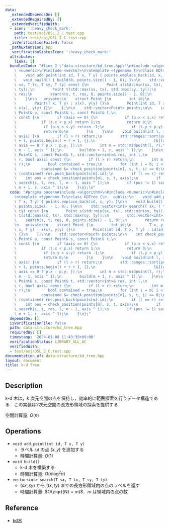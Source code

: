 ```yaml
---
data:
  _extendedDependsOn: []
  _extendedRequiredBy: []
  _extendedVerifiedWith:
  - icon: ':heavy_check_mark:'
    path: test/aoj/DSL_2_C.test.cpp
    title: test/aoj/DSL_2_C.test.cpp
  _isVerificationFailed: false
  _pathExtension: hpp
  _verificationStatusIcon: ':heavy_check_mark:'
  attributes:
    links: []
  bundledCode: "#line 2 \"data-structure/kd_tree.hpp\"\n#include <algorithm>\n#include\
    \ <numeric>\n#include <vector>\n\ntemplate <typename T>\nclass KDTree {\n   public:\n\
    \    void add_point(int id, T x, T y) { points.emplace_back(id, x, y); }\n\n \
    \   void build() { build(0, points.size() - 1, 0); }\n\n    std::vector<int> search(T\
    \ sx, T tx, T sy, T ty) const {\n        Point s(std::min(sx, tx), std::min(sy,\
    \ ty));\n        Point t(std::max(sx, tx), std::max(sy, ty));\n        std::vector<int>\
    \ res;\n        search(s, t, res, 0, points.size() - 1, 0);\n        return res;\n\
    \    }\n\n   private:\n    struct Point {\n        int id;\n        T x, y;\n\
    \        Point(T x, T y) : x(x), y(y) {}\n        Point(int id, T x, T y) : id(id),\
    \ x(x), y(y) {}\n    };\n\n    std::vector<Point> points;\n\n    int check_position(const\
    \ Point& p, const Point& s, const Point& t,\n                       bool axis)\
    \ const {\n        if (axis == 0) {\n            if (p.x < s.x) return -1;\n \
    \           if (t.x < p.x) return 1;\n            return 0;\n        } else {\n\
    \            if (p.y < s.y) return -1;\n            if (t.y < p.y) return 1;\n\
    \            return 0;\n        }\n    }\n\n    void build(int l, int r, bool\
    \ axis) {\n        if (l > r) return;\n        std::ranges::sort(points.begin()\
    \ + l, points.begin() + r + 1, {},\n                          [&](auto& p) { return\
    \ axis == 0 ? p.x : p.y; });\n        int m = std::midpoint(l, r);\n        build(l,\
    \ m - 1, axis ^ 1);\n        build(m + 1, r, axis ^ 1);\n    }\n\n    void search(const\
    \ Point& s, const Point& t, std::vector<int>& res, int l,\n                int\
    \ r, bool axis) const {\n        if (l > r) return;\n        int m = std::midpoint(l,\
    \ r);\n        bool contained = true;\n        for (int i = 0; i < 2; i++)\n \
    \           contained &= check_position(points[m], s, t, i) == 0;\n        if\
    \ (contained) res.push_back(points[m].id);\n        if (l == r) return;\n    \
    \    int pos = check_position(points[m], s, t, axis);\n        if (pos != -1)\
    \ search(s, t, res, l, m - 1, axis ^ 1);\n        if (pos != 1) search(s, t, res,\
    \ m + 1, r, axis ^ 1);\n    }\n};\n"
  code: "#pragma once\n#include <algorithm>\n#include <numeric>\n#include <vector>\n\
    \ntemplate <typename T>\nclass KDTree {\n   public:\n    void add_point(int id,\
    \ T x, T y) { points.emplace_back(id, x, y); }\n\n    void build() { build(0,\
    \ points.size() - 1, 0); }\n\n    std::vector<int> search(T sx, T tx, T sy, T\
    \ ty) const {\n        Point s(std::min(sx, tx), std::min(sy, ty));\n        Point\
    \ t(std::max(sx, tx), std::max(sy, ty));\n        std::vector<int> res;\n    \
    \    search(s, t, res, 0, points.size() - 1, 0);\n        return res;\n    }\n\
    \n   private:\n    struct Point {\n        int id;\n        T x, y;\n        Point(T\
    \ x, T y) : x(x), y(y) {}\n        Point(int id, T x, T y) : id(id), x(x), y(y)\
    \ {}\n    };\n\n    std::vector<Point> points;\n\n    int check_position(const\
    \ Point& p, const Point& s, const Point& t,\n                       bool axis)\
    \ const {\n        if (axis == 0) {\n            if (p.x < s.x) return -1;\n \
    \           if (t.x < p.x) return 1;\n            return 0;\n        } else {\n\
    \            if (p.y < s.y) return -1;\n            if (t.y < p.y) return 1;\n\
    \            return 0;\n        }\n    }\n\n    void build(int l, int r, bool\
    \ axis) {\n        if (l > r) return;\n        std::ranges::sort(points.begin()\
    \ + l, points.begin() + r + 1, {},\n                          [&](auto& p) { return\
    \ axis == 0 ? p.x : p.y; });\n        int m = std::midpoint(l, r);\n        build(l,\
    \ m - 1, axis ^ 1);\n        build(m + 1, r, axis ^ 1);\n    }\n\n    void search(const\
    \ Point& s, const Point& t, std::vector<int>& res, int l,\n                int\
    \ r, bool axis) const {\n        if (l > r) return;\n        int m = std::midpoint(l,\
    \ r);\n        bool contained = true;\n        for (int i = 0; i < 2; i++)\n \
    \           contained &= check_position(points[m], s, t, i) == 0;\n        if\
    \ (contained) res.push_back(points[m].id);\n        if (l == r) return;\n    \
    \    int pos = check_position(points[m], s, t, axis);\n        if (pos != -1)\
    \ search(s, t, res, l, m - 1, axis ^ 1);\n        if (pos != 1) search(s, t, res,\
    \ m + 1, r, axis ^ 1);\n    }\n};"
  dependsOn: []
  isVerificationFile: false
  path: data-structure/kd_tree.hpp
  requiredBy: []
  timestamp: '2024-01-08 11:43:39+09:00'
  verificationStatus: LIBRARY_ALL_AC
  verifiedWith:
  - test/aoj/DSL_2_C.test.cpp
documentation_of: data-structure/kd_tree.hpp
layout: document
title: k-d Tree
---
```


## Description

k-d 木は，$k$ 次元空間の点を保持し，効率的に範囲探索を行うデータ構造である．この実装は2次元空間の長方形領域の探索を提供する．

空間計算量: $O(n)$

## Operations

- `void add_point(int id, T x, T y)`
    - ラベル `id` の点 $(x, y)$ を追加する
    - 時間計算量: $O(1)$
- `void build()`
    - k-d 木を構築する
    - 時間計算量: $O(n\log^2 n)$
- `vector<int> search(T sx, T tx, T sy, T ty)`
    -  $(sx, sy)$ から $(tx, ty)$ までの長方形領域内の点のラベルを返す
    - 時間計算量: $O(\sqrt{N} + m)$．$m$ は領域内の点の数

## Reference

- [kd木](https://ja.wikipedia.org/wiki/Kd%E6%9C%A8)